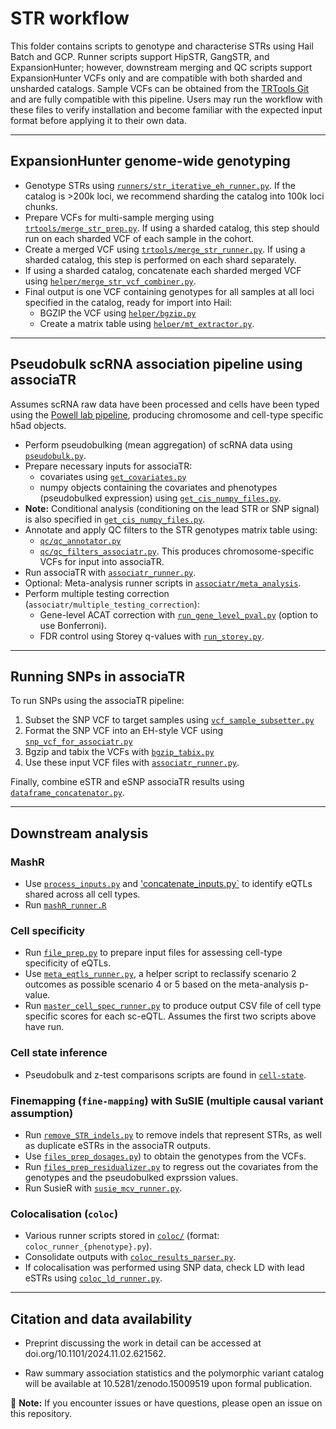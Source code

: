 # STR workflow

This folder contains scripts to genotype and characterise STRs using Hail Batch and GCP.
Runner scripts support HipSTR, GangSTR, and ExpansionHunter; however, downstream merging and QC scripts support ExpansionHunter VCFs only and are compatible with both sharded and unsharded catalogs.
Sample VCFs can be obtained from the [TRTools Git](https://github.com/gymrek-lab/TRTools/tree/master/example-files) and are fully compatible with this pipeline. Users may run the workflow with these files to verify installation and become familiar with the expected input format before applying it to their own data.

---

## ExpansionHunter genome-wide genotyping

- Genotype STRs using [`runners/str_iterative_eh_runner.py`](https://github.com/populationgenomics/sv-workflows/blob/main/str/runners/str_iterative_eh_runner.py).
  If the catalog is >200k loci, we recommend sharding the catalog into 100k loci chunks.
- Prepare VCFs for multi-sample merging using [`trtools/merge_str_prep.py`](https://github.com/populationgenomics/sv-workflows/blob/main/str/trtools/merge_str_prep.py).
  If using a sharded catalog, this step should run on each sharded VCF of each sample in the cohort.
- Create a merged VCF using [`trtools/merge_str_runner.py`](https://github.com/populationgenomics/sv-workflows/blob/main/str/trtools/merge_str_runner.py).
  If using a sharded catalog, this step is performed on each shard separately.
- If using a sharded catalog, concatenate each sharded merged VCF using [`helper/merge_str_vcf_combiner.py`](https://github.com/populationgenomics/sv-workflows/blob/main/str/helper/merge_str_vcf_combiner.py).
- Final output is one VCF containing genotypes for all samples at all loci specified in the catalog, ready for import into Hail:
  - BGZIP the VCF using [`helper/bgzip.py`](https://github.com/populationgenomics/sv-workflows/blob/main/str/helper/bgzip.py)
  - Create a matrix table using [`helper/mt_extractor.py`](https://github.com/populationgenomics/sv-workflows/blob/main/str/helper/mt_extractor.py).

---

## Pseudobulk scRNA association pipeline using associaTR

Assumes scRNA raw data have been processed and cells have been typed using the [Powell lab pipeline](https://github.com/powellgenomicslab/tenk10k_phase1), producing chromosome and cell-type specific h5ad objects.

- Perform pseudobulking (mean aggregation) of scRNA data using [`pseudobulk.py`](https://github.com/populationgenomics/sv-workflows/blob/main/str/associatr/pseudobulk.py).
- Prepare necessary inputs for associaTR:
  - covariates using [`get_covariates.py`](https://github.com/populationgenomics/sv-workflows/blob/main/str/associatr/get_covariates.py)
  - numpy objects containing the covariates and phenotypes (pseudobulked expression) using [`get_cis_numpy_files.py`](https://github.com/populationgenomics/sv-workflows/blob/main/str/associatr/get_cis_numpy_files.py).
- **Note:** Conditional analysis (conditioning on the lead STR or SNP signal) is also specified in [`get_cis_numpy_files.py`](https://github.com/populationgenomics/sv-workflows/blob/main/str/associatr/get_cis_numpy_files.py).
- Annotate and apply QC filters to the STR genotypes matrix table using:
  - [`qc/qc_annotator.py`](https://github.com/populationgenomics/sv-workflows/blob/main/str/qc/qc_annotator.py)
  - [`qc/qc_filters_associatr.py`](https://github.com/populationgenomics/sv-workflows/blob/main/str/qc/qc_filters_associatr.py).
    This produces chromosome-specific VCFs for input into associaTR.
- Run associaTR with [`associatr_runner.py`](https://github.com/populationgenomics/sv-workflows/blob/main/str/associatr/associatr_runner.py).
- Optional: Meta-analysis runner scripts in [`associatr/meta_analysis`](https://github.com/populationgenomics/sv-workflows/blob/main/str/associatr/meta_analysis).
- Perform multiple testing correction (`associatr/multiple_testing_correction`):
  - Gene-level ACAT correction with [`run_gene_level_pval.py`](https://github.com/populationgenomics/sv-workflows/blob/main/str/associatr/multiple_testing_correction/run_gene_level_pval.py) (option to use Bonferroni).
  - FDR control using Storey q-values with [`run_storey.py`](https://github.com/populationgenomics/sv-workflows/blob/main/str/associatr/multiple_testing_correction/run_storey.py).

---

## Running SNPs in associaTR

To run SNPs using the associaTR pipeline:

1. Subset the SNP VCF to target samples using [`vcf_sample_subsetter.py`](https://github.com/populationgenomics/sv-workflows/blob/main/str/associatr/helper/vcf_sample_subsetter.py)
2. Format the SNP VCF into an EH-style VCF using [`snp_vcf_for_associatr.py`](https://github.com/populationgenomics/sv-workflows/blob/main/str/associatr/helper/snp_vcf_for_associatr.py)
3. Bgzip and tabix the VCFs with [`bgzip_tabix.py`](https://github.com/populationgenomics/sv-workflows/blob/main/str/helper/bgzip_tabix.py)
4. Use these input VCF files with [`associatr_runner.py`](https://github.com/populationgenomics/sv-workflows/blob/main/str/associatr/associatr_runner.py).

Finally, combine eSTR and eSNP associaTR results using [`dataframe_concatenator.py`](https://github.com/populationgenomics/sv-workflows/blob/main/str/associatr/meta_analysis/dataframe_concatenator.py).

---

## Downstream analysis

### MashR
- Use [`process_inputs.py`](https://github.com/populationgenomics/sv-workflows/blob/main/str/mashR/process_inputs.py) and ['concatenate_inputs.py`](https://github.com/populationgenomics/sv-workflows/blob/main/str/mashR/concatenate_inputs.py) to identify eQTLs shared across all cell types.
- Run [`mashR_runner.R`](https://github.com/populationgenomics/sv-workflows/blob/main/str/mashR/mashR_runner.R)

### Cell specificity
- Run [`file_prep.py`](https://github.com/populationgenomics/sv-workflows/blob/main/str/cell-type-spec/file_prep.py) to prepare input files for assessing cell-type specificity of eQTLs.
- Use [`meta_eqtls_runner.py`](https://github.com/populationgenomics/sv-workflows/blob/main/str/cell-type-spec/meta_eqtls_runner.py), a helper script to reclassify scenario 2 outcomes as possible scenario 4 or 5 based on the meta-analysis p-value.
- Run [`master_cell_spec_runner.py`](https://github.com/populationgenomics/sv-workflows/blob/main/str/cell-type-spec/master_cell_spec_runner.py) to produce output CSV file of cell type specific scores for each sc-eQTL. Assumes the first two scripts above have run.

### Cell state inference
- Pseudobulk and z-test comparisons scripts are found in [`cell-state`](https://github.com/populationgenomics/sv-workflows/tree/main/str/cell-state).

### Finemapping (`fine-mapping`) with SuSIE (multiple causal variant assumption)

- Run [`remove_STR_indels.py`](https://github.com/populationgenomics/sv-workflows/blob/main/str/fine-mapping/remove_STR_indels.py) to remove indels that represent STRs, as well as duplicate eSTRs in the associaTR outputs.
- Use [`files_prep_dosages.py`](https://github.com/populationgenomics/sv-workflows/blob/main/str/fine-mapping/mcv/files_prep_dosages.py)) to obtain the genotypes from the VCFs.
- Run [`files_prep_residualizer.py`](https://github.com/populationgenomics/sv-workflows/blob/main/str/fine-mapping/mcv/files_prep_residualizer.py) to regress out the covariates from the genotypes and the pseudobulked exprssion values.
- Run SusieR with [`susie_mcv_runner.py`](https://github.com/populationgenomics/sv-workflows/blob/main/str/fine-mapping/mcv/susie_mcv_runner.py).

### Colocalisation (`coloc`)

- Various runner scripts stored in [`coloc/`](https://github.com/populationgenomics/sv-workflows/blob/main/str/coloc/) (format: `coloc_runner_{phenotype}.py`).
- Consolidate outputs with [`coloc_results_parser.py`](https://github.com/populationgenomics/sv-workflows/blob/main/str/coloc/coloc_results_parser.py).
- If colocalisation was performed using SNP data, check LD with lead eSTRs using [`coloc_ld_runner.py`](https://github.com/populationgenomics/sv-workflows/blob/main/str/coloc/coloc_ld_runner.py).

---

## Citation and data availability

- Preprint discussing the work in detail can be accessed at doi.org/10.1101/2024.11.02.621562.

 - Raw summary association statistics and the polymorphic variant catalog will be available at 10.5281/zenodo.15009519 upon formal publication.


📌 **Note:** If you encounter issues or have questions, please open an issue on this repository.
